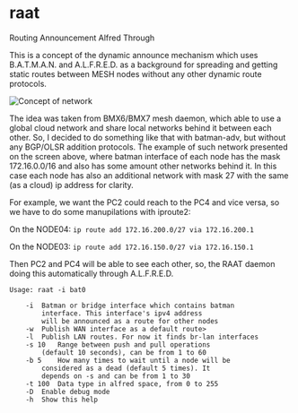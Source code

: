 # raat
Routing Announcement Alfred Through

This is a concept of the dynamic announce mechanism which uses B.A.T.M.A.N. and A.L.F.R.E.D. as a background for spreading and getting static routes between MESH nodes without any other dynamic route protocols.

![Concept of network](https://github.com/nickbash11/raat/blob/master/raat-network.png)

The idea was taken from BMX6/BMX7 mesh daemon, which able to use a global cloud network and share local networks behind it between each other. So, I decided to do something like that with batman-adv, but without any BGP/OLSR addition protocols.
The example of such network presented on the screen above, where batman interface of each node has the mask 172.16.0.0/16 and also has some amount other networks behind it. In this case each node has also an additional network with mask 27 with the same (as a cloud) ip address for clarity.

For example, we want the PC2 could reach to the PC4 and vice versa, so we have to do some manupilations with iproute2:

On the NODE04:
```ip route add 172.16.200.0/27 via 172.16.200.1```

On the NODE03:
```ip route add 172.16.150.0/27 via 172.16.150.1```

Then PC2 and PC4 will be able to see each other, so, the RAAT daemon doing this automatically through A.L.F.R.E.D.



```
Usage: raat -i bat0

	-i	Batman or bridge interface which contains batman
		interface. This interface's ipv4 address
		will be announced as a route for other nodes 
	-w	Publish WAN interface as a default route>
	-l	Publish LAN routes. For now it finds br-lan interfaces
	-s 10	Range between push and pull operations
		(default 10 seconds), can be from 1 to 60
	-b 5	How many times to wait until a node will be
		considered as a dead (default 5 times). It
		depends on -s and can be from 1 to 30
	-t 100	Data type in alfred space, from 0 to 255
	-D	Enable debug mode
	-h	Show this help
```
